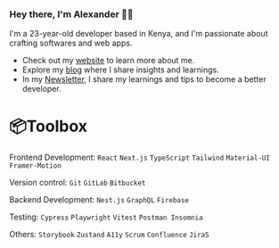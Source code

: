 ### Hey there, I'm Alexander 👋🏻
I'm a 23-year-old developer based in Kenya, and I'm passionate about crafting softwares and web apps.

  <ul>
    <li>Check out my <a href="#" target="_blank">website</a> to learn more about me.</li>
    <li>Explore my <a href="#" target="_blank">blog</a> where I share insights and learnings.</li>
    <li>In my <a href="#" target="_blank">Newsletter</a>, I share my learnings and tips to become a better developer.</li>
  </ul>

# 📦Toolbox
Frontend Development:  `React` `Next.js` `TypeScript` `Tailwind` `Material-UI` `Framer-Motion`

Version control: `Git` `GitLab` `Bitbucket`

Backend Development: `Nest.js` `GraphQL` `Firebase`

Testing: `Cypress` `Playwright` `Vitest` `Postman Insomnia`

Others: `Storybook` `Zustand` `A11y` `Scrum` `Confluence` `JiraS`



<!--
**ale-ship/ale-ship** is a ✨ _special_ ✨ repository because its `README.md` (this file) appears on your GitHub profile.

Here are some ideas to get you started:

- 🔭 I’m currently working on ...
- 🌱 I’m currently learning ...
- 👯 I’m looking to collaborate on ...
- 🤔 I’m looking for help with ...
- 💬 Ask me about ...
- 📫 How to reach me: ...
- 😄 Pronouns: ...
- ⚡ Fun fact: ...
-->
